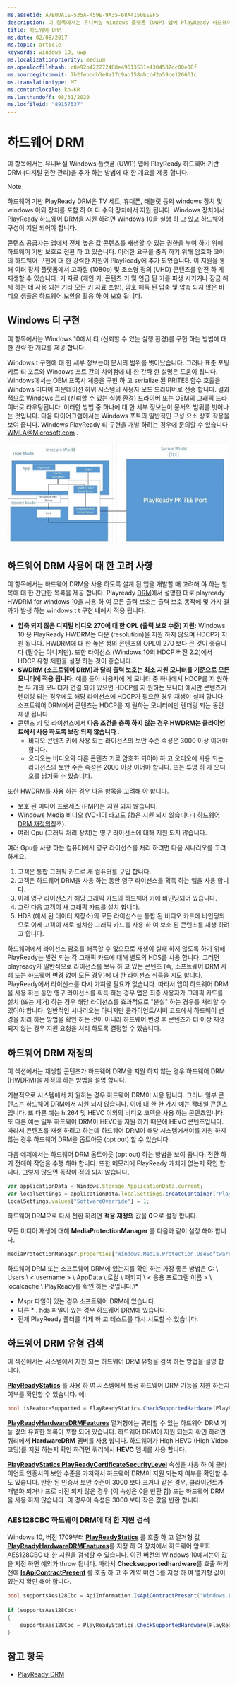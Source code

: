 ```yaml
---
ms.assetid: A7E0DA1E-535A-459E-9A35-68A4150EE9F5
description: 이 항목에서는 유니버설 Windows 플랫폼 (UWP) 앱에 PlayReady 하드웨어 기반 DRM (디지털 권한 관리)을 추가 하는 방법에 대 한 개요를 제공 합니다.
title: 하드웨어 DRM
ms.date: 02/08/2017
ms.topic: article
keywords: windows 10, uwp
ms.localizationpriority: medium
ms.openlocfilehash: c0e92b422272488e49613531e4304587dc00e08f
ms.sourcegitcommit: 7b2febddb3e8a17c9ab158abcdd2a59ce126661c
ms.translationtype: MT
ms.contentlocale: ko-KR
ms.lasthandoff: 08/31/2020
ms.locfileid: "89157537"
---
```

# <a name="hardware-drm"></a>하드웨어 DRM


이 항목에서는 유니버설 Windows 플랫폼 (UWP) 앱에 PlayReady 하드웨어 기반 DRM (디지털 권한 관리)을 추가 하는 방법에 대 한 개요를 제공 합니다.

> [!NOTE] 
> 하드웨어 기반 PlayReady DRM은 TV 세트, 휴대폰, 태블릿 등의 windows 장치 및 windows 이외 장치를 포함 하 여 다 수의 장치에서 지원 됩니다. Windows 장치에서 PlayReady 하드웨어 DRM을 지원 하려면 Windows 10을 실행 하 고 있고 하드웨어 구성이 지원 되어야 합니다.

콘텐츠 공급자는 앱에서 전체 높은 값 콘텐츠를 재생할 수 있는 권한을 부여 하기 위해 하드웨어 기반 보호로 전환 하 고 있습니다. 이러한 요구를 충족 하기 위해 암호화 코어의 하드웨어 구현에 대 한 강력한 지원이 PlayReady에 추가 되었습니다. 이 지원을 통해 여러 장치 플랫폼에서 고화질 (1080p) 및 초소형 정의 (UHD) 콘텐츠를 안전 하 게 재생할 수 있습니다. 키 자료 (개인 키, 콘텐츠 키 및 언급 된 키를 파생 시키거나 잠금 해제 하는 데 사용 되는 기타 모든 키 자료 포함), 암호 해독 된 압축 및 압축 되지 않은 비디오 샘플은 하드웨어 보안을 활용 하 여 보호 됩니다.

## <a name="windows-tee-implementation"></a>Windows 티 구현

이 항목에서는 Windows 10에서 티 (신뢰할 수 있는 실행 환경)를 구현 하는 방법에 대 한 간략 한 개요를 제공 합니다.

Windows t 구현에 대 한 세부 정보는이 문서의 범위를 벗어났습니다. 그러나 표준 포팅 키트 티 포트와 Windows 포트 간의 차이점에 대 한 간략 한 설명은 도움이 됩니다. Windows에서는 OEM 프록시 계층을 구현 하 고 serialize 된 PRITEE 함수 호출을 Windows 미디어 파운데이션 하위 시스템의 사용자 모드 드라이버로 전송 합니다. 결과적으로 Windows 트리 (신뢰할 수 있는 실행 환경) 드라이버 또는 OEM의 그래픽 드라이버로 라우팅됩니다. 이러한 방법 중 하나에 대 한 세부 정보는이 문서의 범위를 벗어나는 것입니다. 다음 다이어그램에서는 Windows 포트의 일반적인 구성 요소 상호 작용을 보여 줍니다. Windows PlayReady 티 구현을 개발 하려는 경우에 문의할 수 있습니다 <WMLA@Microsoft.com> .

![windows 티 구성 요소 다이어그램](images/windowsteecomponentdiagram720.jpg)

## <a name="considerations-for-using-hardware-drm"></a>하드웨어 DRM 사용에 대 한 고려 사항

이 항목에서는 하드웨어 DRM을 사용 하도록 설계 된 앱을 개발할 때 고려해 야 하는 항목에 대 한 간단한 목록을 제공 합니다. Playready [DRM](playready-client-sdk.md#output-protection)에서 설명한 대로 playready HWDRM for windows 10을 사용 하 여 모든 출력 보호는 출력 보호 동작에 몇 가지 결과가 발생 하는 windows t t 구현 내에서 적용 됩니다.

-   **압축 되지 않은 디지털 비디오 270에 대 한 OPL (출력 보호 수준) 지원:** Windows 10 용 PlayReady HWDRM는 다운 (resolution)을 지원 하지 않으며 HDCP가 지원 됩니다. HWDRM에 대 한 높은 정의 콘텐츠의 OPL이 270 보다 큰 것이 좋습니다 (필수는 아니지만). 또한 라이선스 (Windows 10의 HDCP 버전 2.2)에서 HDCP 유형 제한을 설정 하는 것이 좋습니다.
-   **SWDRM (소프트웨어 DRM)과 달리 출력 보호는 최소 지원 모니터를 기준으로 모든 모니터에 적용 됩니다.** 예를 들어 사용자에 게 모니터 중 하나에서 HDCP를 지 원하는 두 개의 모니터가 연결 되어 있으면 HDCP를 지 원하는 모니터 에서만 콘텐츠가 렌더링 되는 경우에도 해당 라이선스에 HDCP가 필요한 경우 재생이 실패 합니다. 소프트웨어 DRM에서 콘텐츠는 HDCP를 지 원하는 모니터에만 렌더링 되는 동안 재생 됩니다.
-   콘텐츠 키 및 라이선스에서 **다음 조건을 충족 하지 않는 경우 HWDRM는 클라이언트에서 사용 하도록 보장 되지 않습니다** .
    -   비디오 콘텐츠 키에 사용 되는 라이선스의 보안 수준 속성은 3000 이상 이어야 합니다.
    -   오디오는 비디오와 다른 콘텐츠 키로 암호화 되어야 하 고 오디오에 사용 되는 라이선스의 보안 수준 속성은 2000 이상 이어야 합니다. 또는 투명 하 게 오디오를 남겨둘 수 있습니다.
    
또한 HWDRM를 사용 하는 경우 다음 항목을 고려해 야 합니다.

-   보호 된 미디어 프로세스 (PMP)는 지원 되지 않습니다.
-   Windows Media 비디오 (VC-1이 라고도 함)은 지원 되지 않습니다 ( [하드웨어 DRM 재정의](#override-hardware-drm)참조).
-   여러 Gpu (그래픽 처리 장치)는 영구 라이선스에 대해 지원 되지 않습니다.

여러 Gpu를 사용 하는 컴퓨터에서 영구 라이선스를 처리 하려면 다음 시나리오를 고려 하세요.

1.  고객은 통합 그래픽 카드로 새 컴퓨터를 구입 합니다.
2.  고객은 하드웨어 DRM을 사용 하는 동안 영구 라이선스를 획득 하는 앱을 사용 합니다.
3.  이제 영구 라이선스가 해당 그래픽 카드의 하드웨어 키에 바인딩되어 있습니다.
4.  그런 다음 고객이 새 그래픽 카드를 설치 합니다.
5.  HDS (해시 된 데이터 저장소)의 모든 라이선스는 통합 된 비디오 카드에 바인딩되므로 이제 고객이 새로 설치한 그래픽 카드를 사용 하 여 보호 된 콘텐츠를 재생 하려고 합니다.

하드웨어에서 라이선스 암호를 해독할 수 없으므로 재생이 실패 하지 않도록 하기 위해 PlayReady는 발견 되는 각 그래픽 카드에 대해 별도의 HDS를 사용 합니다. 그러면 playready가 일반적으로 라이선스를 보유 하 고 있는 콘텐츠 (즉, 소프트웨어 DRM 사례 또는 하드웨어 변경 없이 모든 경우)에 대 한 라이선스 취득을 시도 합니다. PlayReady에서 라이선스를 다시 가져올 필요가 없습니다. 따라서 앱이 하드웨어 DRM을 사용 하는 동안 영구 라이선스를 획득 하는 경우 앱은 최종 사용자가 그래픽 카드를 설치 (또는 제거) 하는 경우 해당 라이선스를 효과적으로 "분실" 하는 경우를 처리할 수 있어야 합니다. 일반적인 시나리오는 아니지만 클라이언트/서버 코드에서 하드웨어 변경을 처리 하는 방법을 확인 하는 것이 아니라 하드웨어 변경 후 콘텐츠가 더 이상 재생 되지 않는 경우 지원 요청을 처리 하도록 결정할 수 있습니다.

## <a name="override-hardware-drm"></a>하드웨어 DRM 재정의

이 섹션에서는 재생할 콘텐츠가 하드웨어 DRM을 지원 하지 않는 경우 하드웨어 DRM (HWDRM)을 재정의 하는 방법을 설명 합니다.

기본적으로 시스템에서 지 원하는 경우 하드웨어 DRM이 사용 됩니다. 그러나 일부 콘텐츠는 하드웨어 DRM에서 지원 되지 않습니다. 이에 대 한 한 가지 예는 칵테일 콘텐츠입니다. 또 다른 예는 h.264 및 HEVC 이외의 비디오 코덱을 사용 하는 콘텐츠입니다. 또 다른 예는 일부 하드웨어 DRM이 HEVC을 지원 하기 때문에 HEVC 콘텐츠입니다. 따라서 콘텐츠를 재생 하려고 하는데 하드웨어 DRM이 해당 시스템에서이를 지원 하지 않는 경우 하드웨어 DRM을 옵트아웃 (opt out) 할 수 있습니다.

다음 예제에서는 하드웨어 DRM 옵트아웃 (opt out) 하는 방법을 보여 줍니다. 전환 하기 전에이 작업을 수행 해야 합니다. 또한 메모리에 PlayReady 개체가 없는지 확인 합니다. 그렇지 않으면 동작이 정의 되지 않습니다.

```js
var applicationData = Windows.Storage.ApplicationData.current;
var localSettings = applicationData.localSettings.createContainer("PlayReady", Windows.Storage.ApplicationDataCreateDisposition.always);
localSettings.values["SoftwareOverride"] = 1;
```

하드웨어 DRM으로 다시 전환 하려면 **적용 재정의** 값을 **0**으로 설정 합니다.

모든 미디어 재생에 대해 **MediaProtectionManager** 를 다음과 같이 설정 해야 합니다.

```js
mediaProtectionManager.properties["Windows.Media.Protection.UseSoftwareProtectionLayer"] = true;
```

하드웨어 DRM 또는 소프트웨어 DRM에 있는지를 확인 하는 가장 좋은 방법은 C: \\ Users \\ &lt; username &gt; \\ AppData \\ 로컬 \\ 패키지 \\ &lt; 응용 프로그램 이름 &gt; \\ localcache \\ PlayReady를 확인 하는 것입니다.\\\*

-   Mspr 파일이 있는 경우 소프트웨어 DRM에 있습니다.
-   다른 \* . hds 파일이 있는 경우 하드웨어 DRM에 있습니다.
-   전체 PlayReady 폴더를 삭제 하 고 테스트를 다시 시도할 수 있습니다.

## <a name="detect-the-type-of-hardware-drm"></a>하드웨어 DRM 유형 검색

이 섹션에서는 시스템에서 지원 되는 하드웨어 DRM 유형을 검색 하는 방법을 설명 합니다.

[**PlayReadyStatics**](/uwp/api/windows.media.protection.playready.playreadystatics.checksupportedhardware) 를 사용 하 여 시스템에서 특정 하드웨어 DRM 기능을 지원 하는지 여부를 확인할 수 있습니다. 예:

```csharp
bool isFeatureSupported = PlayReadyStatics.CheckSupportedHardware(PlayReadyHardwareDRMFeatures.HEVC);
```

[**PlayReadyHardwareDRMFeatures**](/uwp/api/Windows.Media.Protection.PlayReady.PlayReadyHardwareDRMFeatures) 열거형에는 쿼리할 수 있는 하드웨어 DRM 기능 값의 유효한 목록이 포함 되어 있습니다. 하드웨어 DRM이 지원 되는지 확인 하려면 쿼리에서 **HardwareDRM** 멤버를 사용 합니다. 하드웨어가 High HEVC (High Video 코딩)를 지원 하는지 확인 하려면 쿼리에서 **HEVC** 멤버를 사용 합니다.

[**PlayReadyStatics PlayReadyCertificateSecurityLevel**](/uwp/api/windows.media.protection.playready.playreadystatics.playreadycertificatesecuritylevel) 속성을 사용 하 여 클라이언트 인증서의 보안 수준을 가져와서 하드웨어 DRM이 지원 되는지 여부를 확인할 수도 있습니다. 반환 된 인증서 보안 수준이 3000 보다 크거나 같은 경우, 클라이언트가 개별화 되거나 프로 비전 되지 않은 경우 (이 속성은 0을 반환 함) 또는 하드웨어 DRM을 사용 하지 않습니다 .이 경우이 속성은 3000 보다 작은 값을 반환 합니다.

### <a name="detecting-support-for-aes128cbc-hardware-drm"></a>AES128CBC 하드웨어 DRM에 대 한 지원 검색
Windows 10, 버전 1709부터 **[PlayReadyStatics](/uwp/api/windows.media.protection.playready.playreadystatics.checksupportedhardware)** 를 호출 하 고 열거형 값 [**PlayReadyHardwareDRMFeatures**](/uwp/api/Windows.Media.Protection.PlayReady.PlayReadyHardwareDRMFeatures)를 지정 하 여 장치에서 하드웨어 암호화 AES128CBC 대 한 지원을 검색할 수 있습니다. 이전 버전의 Windows 10에서는이 값을 지정 하면 예외가 throw 됩니다. 따라서 **Checksupportedhardware**를 호출 하기 전에 **[IsApiContractPresent](/uwp/api/windows.foundation.metadata.apiinformation.isapicontractpresent)** 를 호출 하 고 주 계약 버전 5를 지정 하 여 열거형 값이 있는지 확인 해야 합니다.

```csharp
bool supportsAes128Cbc = ApiInformation.IsApiContractPresent("Windows.Foundation.UniversalApiContract", 5);

if (supportsAes128Cbc)
{
    supportsAes128Cbc = PlayReadyStatics.CheckSupportedHardware(PlayReadyHardwareDRMFeatures.Aes128Cbc);
}
```

## <a name="see-also"></a>참고 항목
- [PlayReady DRM](playready-client-sdk.md)